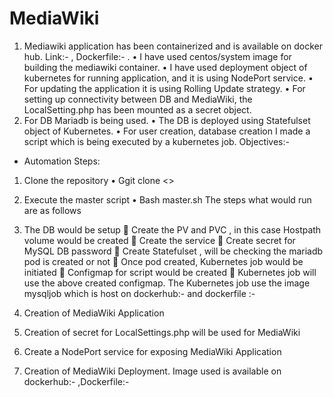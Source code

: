 # MediaWiki

1.	Mediawiki application has been containerized and is available on docker hub. Link:-   , Dockerfile:- .
•	I have used centos/system image for building the mediawiki container.
•	I have used deployment object of kubernetes for running application, and it is using NodePort service.
•	For updating the application it is using Rolling Update strategy.
•	For setting up connectivity between DB and MediaWiki, the LocalSetting.php has been mounted as a secret object.
2.	For DB Mariadb is being used.
•	The DB is deployed using Statefulset object of Kubernetes.
•	For user creation, database creation I made a script which is being executed by a kubernetes job.
Objectives:-                                                              
* Automation Steps:
1.	Clone the repository 
•	  Ggit clone <>

2.	Execute the master script 
•	Bash master.sh The steps what would run are as follows 
1.	The DB would be setup
	Create the PV and PVC , in this case Hostpath  volume would be created
	Create the service 
	Create secret for MySQL DB password
	Create Statefulset , will be checking the mariadb pod is created or not
	Once pod created, Kubernetes job would be initiated
	Configmap for script would be created
	Kubernetes job will use the above created configmap. The Kubernetes job use the image mysqljob which is host on dockerhub:-  and dockerfile :- 
2.	Creation of MediaWiki Application
1.	Creation of secret for LocalSettings.php will be used for MediaWiki
2.	Create a NodePort service for exposing MediaWiki Application
3.	Creation of MediaWiki Deployment. Image used is available on dockerhub:-  ,Dockerfile:-
